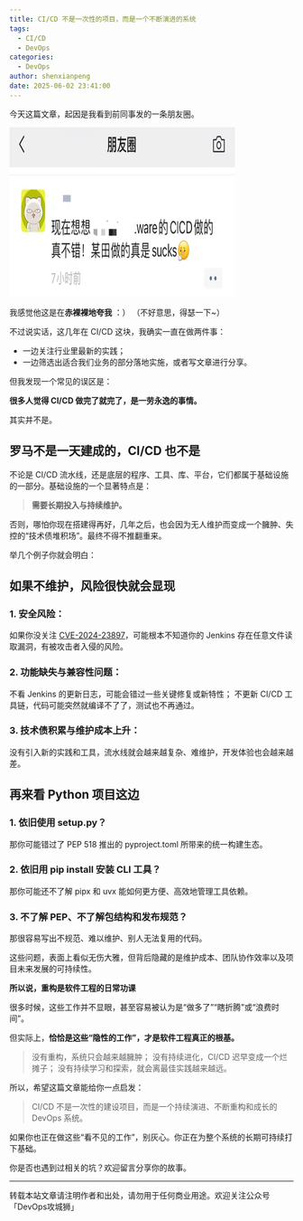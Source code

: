 ```yaml
---
title: CI/CD 不是一次性的项目，而是一个不断演进的系统
tags:
  - CI/CD
  - DevOps
categories:
  - DevOps
author: shenxianpeng
date: 2025-06-02 23:41:00
---
```


今天这篇文章，起因是我看到前同事发的一条朋友圈。

<img src="code-refactor/image.png" alt="同事的朋友圈" width="400" height="300" />

我感觉他这是在**赤裸裸地夸我** ：）
（不好意思，得瑟一下~）

不过说实话，这几年在 CI/CD 这块，我确实一直在做两件事：

* 一边关注行业里最新的实践；
* 一边筛选出适合我们业务的部分落地实施，或者写文章进行分享。

但我发现一个常见的误区是：

**很多人觉得 CI/CD 做完了就完了，是一劳永逸的事情。**

其实并不是。

<!-- more -->

## 罗马不是一天建成的，CI/CD 也不是

不论是 CI/CD 流水线，还是底层的程序、工具、库、平台，它们都属于基础设施的一部分。基础设施的一个显著特点是：

> **需要长期投入与持续维护。**

否则，哪怕你现在搭建得再好，几年之后，也会因为无人维护而变成一个臃肿、失控的“技术债堆积场”。最终不得不推翻重来。

举几个例子你就会明白：

## 如果不维护，风险很快就会显现

### 1. 安全风险：

  如果你没关注 [CVE-2024-23897](https://nvd.nist.gov/vuln/detail/CVE-2024-23897)，可能根本不知道你的 Jenkins 存在任意文件读取漏洞，有被攻击者入侵的风险。

### 2. 功能缺失与兼容性问题：

  不看 Jenkins 的更新日志，可能会错过一些关键修复或新特性；
  不更新 CI/CD 工具链，代码可能突然就编译不了了，测试也不再通过。

### 3. 技术债积累与维护成本上升：

  没有引入新的实践和工具，流水线就会越来越复杂、难维护，开发体验也会越来越差。

## 再来看 Python 项目这边

### 1. 依旧使用 setup.py？

  那你可能错过了 PEP 518 推出的 pyproject.toml 所带来的统一构建生态。

### 2. 依旧用 pip install 安装 CLI 工具？

  那你可能还不了解 pipx 和 uvx 能如何更方便、高效地管理工具依赖。

### 3. 不了解 PEP、不了解包结构和发布规范？

  那很容易写出不规范、难以维护、别人无法复用的代码。

这些问题，表面上看似无伤大雅，但背后隐藏的是维护成本、团队协作效率以及项目未来发展的可持续性。

**所以说，重构是软件工程的日常功课**

很多时候，这些工作并不显眼，甚至容易被认为是“做多了”“瞎折腾”或“浪费时间”。

但实际上，**恰恰是这些“隐性的工作”，才是软件工程真正的根基。**

> 没有重构，系统只会越来越臃肿；
> 没有持续进化，CI/CD 迟早变成一个烂摊子；
> 没有持续学习和探索，就会离最佳实践越来越远。

所以，希望这篇文章能给你一点启发：

> CI/CD 不是一次性的建设项目，而是一个持续演进、不断重构和成长的 DevOps 系统。

如果你也正在做这些“看不见的工作”，别灰心。你正在为整个系统的长期可持续打下基础。

你是否也遇到过相关的坑？欢迎留言分享你的故事。

---

转载本站文章请注明作者和出处，请勿用于任何商业用途。欢迎关注公众号「DevOps攻城狮」
